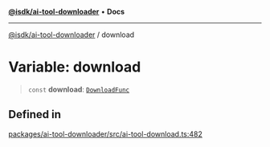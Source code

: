 [**@isdk/ai-tool-downloader**](../README.md) • **Docs**

***

[@isdk/ai-tool-downloader](../globals.md) / download

# Variable: download

> `const` **download**: [`DownloadFunc`](../classes/DownloadFunc.md)

## Defined in

[packages/ai-tool-downloader/src/ai-tool-download.ts:482](https://github.com/isdk/ai-tool-download.js/blob/80d9e6be3e3b64743a58ca4b0eb84d7461594811/src/ai-tool-download.ts#L482)
